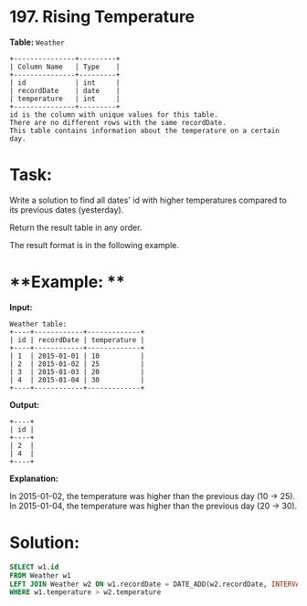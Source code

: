 # 197. Rising Temperature

**Table:** ```Weather```

```
+---------------+---------+
| Column Name   | Type    |
+---------------+---------+
| id            | int     |
| recordDate    | date    |
| temperature   | int     |
+---------------+---------+
id is the column with unique values for this table.
There are no different rows with the same recordDate.
This table contains information about the temperature on a certain day.
```

# **Task:**

Write a solution to find all dates' id with higher temperatures compared to its previous dates (yesterday).

Return the result table in any order.

The result format is in the following example.

# **Example: **

**Input:**

```
Weather table:
+----+------------+-------------+
| id | recordDate | temperature |
+----+------------+-------------+
| 1  | 2015-01-01 | 10          |
| 2  | 2015-01-02 | 25          |
| 3  | 2015-01-03 | 20          |
| 4  | 2015-01-04 | 30          |
+----+------------+-------------+
```

**Output:**
```
+----+
| id |
+----+
| 2  |
| 4  |
+----+
```

**Explanation:**

In 2015-01-02, the temperature was higher than the previous day (10 -> 25).
In 2015-01-04, the temperature was higher than the previous day (20 -> 30).

# **Solution:**
``` SQL
SELECT w1.id
FROM Weather w1
LEFT JOIN Weather w2 ON w1.recordDate = DATE_ADD(w2.recordDate, INTERVAL '1 DAY')
WHERE w1.temperature > w2.temperature
```